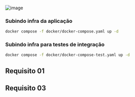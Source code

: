 ![image](https://user-images.githubusercontent.com/101267189/164761759-18d208fe-c31e-4307-ab75-212aadaa33ec.png)

### Subindo infra da aplicação

```sh
docker compose -f docker/docker-compose.yaml up -d
```

### Subindo infra para testes de integração

```sh
docker compose -f docker/docker-compose-test.yaml up -d
```

## Requisito 01

## Requisito 03